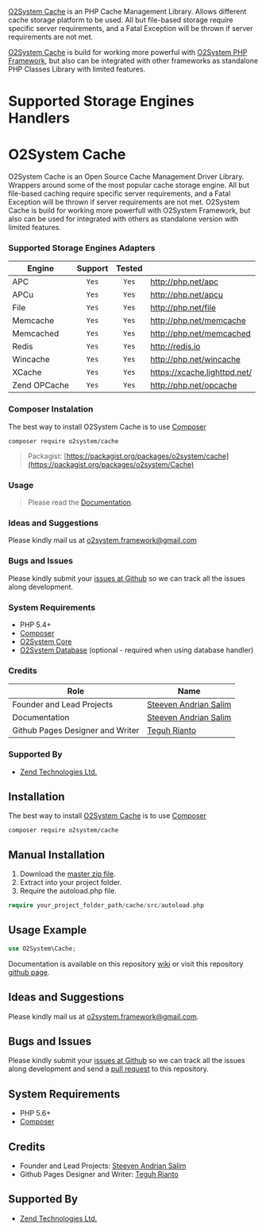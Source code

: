 [O2System Cache](https://github.com/o2system/cache) is an PHP Cache Management Library. 
Allows different cache storage platform to be used. 
All but file-based storage require specific server requirements, and a Fatal Exception will be thrown if server requirements are not met.

[O2System Cache](https://github.com/o2system/cache) is build for working more powerful with [O2System PHP Framework](https://github.com/o2system/o2system), but also can be integrated with other frameworks as standalone PHP Classes Library with limited features.

Supported Storage Engines Handlers
=======
# O2System Cache
O2System Cache is an Open Source Cache Management Driver Library. 
Wrappers around some of the most popular cache storage engine. 
All but file-based caching require specific server requirements, and a Fatal Exception will be thrown if server requirements are not met.
O2System Cache is build for working more powerfull with O2System Framework, but also can be used for integrated with others as standalone version with limited features.

### Supported Storage Engines Adapters
| Engine | Support | Tested  | &nbsp; |
| ------------- |:-------------:|:-----:| ----- |
| APC | ```Yes``` | ```Yes``` | http://php.net/apc |
| APCu | ```Yes``` | ```Yes``` | http://php.net/apcu |
| File | ```Yes``` | ```Yes``` | http://php.net/file |
| Memcache | ```Yes``` | ```Yes``` | http://php.net/memcache |
| Memcached | ```Yes``` | ```Yes``` | http://php.net/memcached |
| Redis | ```Yes``` | ```Yes``` | http://redis.io |
| Wincache | ```Yes``` | ```Yes``` | http://php.net/wincache |
| XCache | ```Yes``` | ```Yes``` | https://xcache.lighttpd.net/ |
| Zend OPCache | ```Yes``` | ```Yes``` | http://php.net/opcache |

### Composer Instalation
The best way to install O2System Cache is to use [Composer](https://getcomposer.org)
```
composer require o2system/cache
```
> Packagist: [https://packagist.org/packages/o2system/cache](https://packagist.org/packages/o2system/Cache)

### Usage
> Please read the [Documentation](https://www.gitbook.com/book/o2system/cache).

### Ideas and Suggestions
Please kindly mail us at [o2system.framework@gmail.com](mailto:o2system.framework@gmail.com])

### Bugs and Issues
Please kindly submit your [issues at Github](https://github.com/o2system/cache/issues) so we can track all the issues along development.

### System Requirements
- PHP 5.4+
- [Composer](https://getcomposer.org)
- [O2System Core](https://github.com/o2system/core)
- [O2System Database](https://github.com/o2system/db) (optional - required when using database handler)

### Credits
|Role|Name|
|----|----|
|Founder and Lead Projects|[Steeven Andrian Salim](http://steevenz.com)|
|Documentation|[Steeven Andrian Salim](http://steevenz.com)
| Github Pages Designer and Writer | [Teguh Rianto](http://teguhrianto.tk)

### Supported By
* [Zend Technologies Ltd.](http://zend.com)

Installation
------------
The best way to install [O2System Cache](https://packagist.org/packages/o2system/cache) is to use [Composer](http://getcomposer.org)
```
composer require o2system/cache
```

Manual Installation
------------
1. Download the [master zip file](https://github.com/o2system/cache/archive/master.zip).
2. Extract into your project folder.
3. Require the autoload.php file.<br>
```php
require your_project_folder_path/cache/src/autoload.php
```

Usage Example
-------------
```php
use O2System\Cache;
```

Documentation is available on this repository [wiki](https://github.com/o2system/cache/wiki) or visit this repository [github page](https://o2system.github.io/cache).

Ideas and Suggestions
---------------------
Please kindly mail us at [o2system.framework@gmail.com](mailto:o2system.framework@gmail.com).

Bugs and Issues
---------------
Please kindly submit your [issues at Github](http://github.com/o2system/cache/issues) so we can track all the issues along development and send a [pull request](http://github.com/o2system/cache/pulls) to this repository.

System Requirements
-------------------
- PHP 5.6+
- [Composer](http://getcomposer.org)

Credits
-------
* Founder and Lead Projects: [Steeven Andrian Salim](http://steevenz.com)
* Github Pages Designer and Writer: [Teguh Rianto](http://teguhrianto.tk)

Supported By
------------
* [Zend Technologies Ltd.](http://zend.com)
